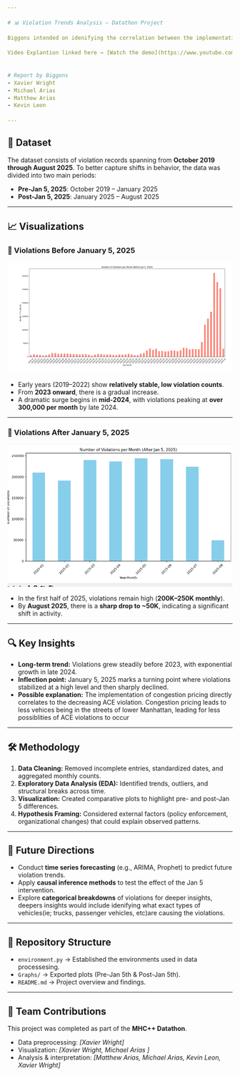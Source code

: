 ```yaml
---

# 📊 Violation Trends Analysis — Datathon Project

Biggons intended on idenifying the correlation between the implementation of congestion pricing and ACE violatons within Manhattan's Central Business District.

Video Explantion linked here → [Watch the demo](https://www.youtube.com/watch?v=2_8NcE4cHoc)


# Report by Biggons
- Xavier Wright
- Michael Arias
- Matthew Arias
- Kevin Leon

---
```


## 📂 Dataset

The dataset consists of violation records spanning from **October 2019 through August 2025**. To better capture shifts in behavior, the data was divided into two main periods:

* **Pre-Jan 5, 2025**: October 2019 – January 2025
* **Post-Jan 5, 2025**: January 2025 – August 2025

---

## 📈 Visualizations

### 🔹 Violations Before January 5, 2025

![Pre-Jan 5th](Graphs/Pre-Jan-5th.png)

* Early years (2019–2022) show **relatively stable, low violation counts**.
* From **2023 onward**, there is a gradual increase.
* A dramatic surge begins in **mid-2024**, with violations peaking at **over 300,000 per month** by late 2024.

---

### 🔹 Violations After January 5, 2025

![Post-Jan 5th](Graphs/Post-Jan-5th.png)

* In the first half of 2025, violations remain high (**200K–250K monthly**).
* By **August 2025**, there is a **sharp drop to \~50K**, indicating a significant shift in activity.

---

## 🔍 Key Insights

* **Long-term trend:** Violations grew steadily before 2023, with exponential growth in late 2024.
* **Inflection point:** January 5, 2025 marks a turning point where violations stabilized at a high level and then sharply declined.
* **Possible explanation:** The implementation of congestion pricing directly correlates to the decreasing ACE violation. Congestion pricing leads to less vehices being in the streets of lower Manhattan, leading for less possiblities of ACE violations to occur

---

## 🛠️ Methodology

1. **Data Cleaning:** Removed incomplete entries, standardized dates, and aggregated monthly counts.
2. **Exploratory Data Analysis (EDA):** Identified trends, outliers, and structural breaks across time.
3. **Visualization:** Created comparative plots to highlight pre- and post-Jan 5 differences.
4. **Hypothesis Framing:** Considered external factors (policy enforcement, organizational changes) that could explain observed patterns.

---

## 🚀 Future Directions

* Conduct **time series forecasting** (e.g., ARIMA, Prophet) to predict future violation trends.
* Apply **causal inference methods** to test the effect of the Jan 5 intervention.
* Explore **categorical breakdowns** of violations for deeper insights, deepers insights would include idenifying what exact types of vehicles(ie; trucks, passenger vehicles, etc)are causing the violations.

---

## 📌 Repository Structure
* `environment.py` → Established the environments used in data processesing.
* `Graphs/` → Exported plots (Pre-Jan 5th & Post-Jan 5th).
* `README.md` → Project overview and findings.

---

## 👥 Team Contributions

This project was completed as part of the **MHC++ Datathon**.

* Data preprocessing: *\[Xavier Wright]*
* Visualization: *\[Xavier Wright, Michael Arias ]*
* Analysis & interpretation: *\[Matthew Arias, Michael Arias, Kevin Leon, Xavier Wright]*

